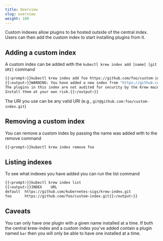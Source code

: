 ```yaml
---
title: Overview
slug: overview
weight: 100
---
```


Custom indexes allow plugins to be hosted outside of the central index. Users
can then add the custom index to start installing plugins from it.

## Adding a custom index

A custom index can be added with the `kubectl krew index add [name] [git URI]` command
```sh
{{<prompt>}}kubectl krew index add foo https://github.com/foo/custom-index.git
{{<output>}}WARNING: You have added a new index from "https://github.com/foo/custom-index.git"
The plugins in this index are not audited for security by the Krew maintainers.
Install them at your own risk.{{</output>}}
```

The URI you use can be any valid URI (e.g., `git@github.com:foo/custom-index.git`)

## Removing a custom index

You can remove a custom index by passing the name was added with to the remove command
```sh
{{<prompt>}}kubectl krew index remove foo
```

## Listing indexes
To see what indexes you have added you can run the list command
```sh
{{<prompt>}}kubectl krew index list
{{<output>}}INDEX    URL
default  https://github.com/kubernetes-sigs/krew-index.git
foo      https://github.com/foo/custom-index.git{{</output>}}
```

## Caveats

You can only have *one* plugin with a given name installed at a time. If both
the central krew-index and a custom index you've added contain a plugin named
`bar` then you will only be able to have one installed at a time.
